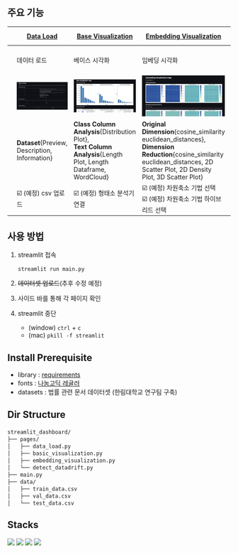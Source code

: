 
## 주요 기능

|  | [Data Load](pages/data_laod.py) | [Base Visualization](pages/base_visualization.py) | [Embedding Visualization](pages/embedding_visualization.py) | [Detect DataDrift](pages/detect_datadrift.py) |
| ---------- | ---------- | ---------- | ---------- | ---------- |
|            |     데이터 로드       |     베이스 시각화      |      임베딩 시각화      |    데이터 드리프트 탐지        |
|            |      ![alt text](img_files/image.png)      |  ![alt text](img_files/image-1.png)      |     ![alt text](img_files/image-2.png)       |            |
|            |  **Dataset**{Preview, Description, Information} | **Class Column Analysis**{Distribution Plot}, </br> **Text Column Analysis**{Length Plot, Length Dataframe, WordCloud}      |     **Original Dimension**{cosine_similarity euclidean_distances}, <br> **Dimension Reduction**{cosine_similarity euclidean_distances, 2D Scatter Plot, 2D Density Plot, 3D Scatter Plot}      |            |
|            |    ☑️ (예정) csv 업로드        |    ☑️ (예정) 형태소 분석기 연결     |  ☑️ (예정) 차원축소 기법 선택 <br/> ☑️ (예정) 차원축소 기법 하이브리드 선택        |            |



## 사용 방법
1. streamlit 접속
    
    ```
    streamlit run main.py
    ```

2. ~~데이터셋 업로드~~(추후 수정 예정)
3. 사이드 바를 통해 각 페이지 확인
4. streamlit 중단

    - (window) `ctrl` + `c`
    - (mac) `pkill -f streamlit`

## Install Prerequisite
- library : [requirements](requirements.txt)
- fonts : [나눔고딕 레귤러](https://fonts.google.com/selection)
- datasets : 법률 관련 문서 데이터셋 (한림대학교 연구팀 구축)

## Dir Structure
```
streamlit_dashboard/
├── pages/
│   ├── data_load.py
│   ├── basic_visualization.py
│   ├── embedding_visualization.py
│   └── detect_datadrift.py
├── main.py
├── data/
│   ├── train_data.csv
│   ├── val_data.csv
│   └── test_data.csv

```

## Stacks

<img src="https://img.shields.io/badge/Streamlit-FF4B4B?style=for-the-badge&logo=Streamlit&logoColor=white"> <img src="https://img.shields.io/badge/Pytorch-EE4C2C?style=for-the-badge&logo=Pytorch&logoColor=white"> <img src="https://img.shields.io/badge/HuggingFace-FFD21E?style=for-the-badge&logo=HuggingFace&logoColor=white"> <img src="https://img.shields.io/badge/Python-3776AB?style=for-the-badge&logo=Python&logoColor=white">